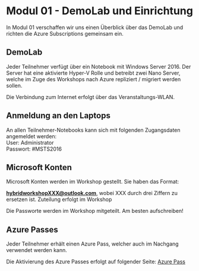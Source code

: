 # Modul 01 - DemoLab und Einrichtung

In Modul 01 verschaffen wir uns einen Überblick über das DemoLab und richten die Azure Subscriptions gemeinsam ein.

## DemoLab

Jeder Teilnehmer verfügt über ein Notebook mit Windows Server 2016. Der Server hat eine aktivierte Hyper-V Rolle und betreibt zwei Nano Server, welche im Zuge des Workshops nach Azure repliziert / migriert werden sollen.  

Die Verbindung zum Internet erfolgt über das Veranstaltungs-WLAN.

## Anmeldung an den Laptops

An allen Teilnehmer-Notebooks kann sich mit folgenden Zugangsdaten angemeldet werden:  
User: Administrator  
Passwort: #MSTS2016  

## Microsoft Konten

Microsoft Konten werden im Workshop gestellt. Sie haben das Format:

**hybridworkshopXXX@outlook.com**, wobei XXX durch drei Ziffern zu ersetzen ist. Zuteilung erfolgt im Workshop

Die Passworte werden im Workshop mitgeteilt. Am besten aufschreiben!

## Azure Passes

Jeder Teilnehmer erhält einen Azure Pass, welcher auch im Nachgang verwendet werden kann.

Die Aktivierung des Azure Passes erfolgt auf folgender Seite: [Azure Pass](http://www.microsoftazurepass.com/)